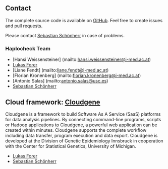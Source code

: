 
## Contact

The complete source code is available on [GitHub](https://github.com/genepi/haplocheck). Feel free to create issues and pull requests. 

Please contact [Sebastian Schönherr](mailto:sebastian.schoenherr@i-med.ac.at) in case of problems.

### Haplocheck Team

* [Hansi Weissensteiner] (mailto:hansi.weissensteiner@i-med.ac.at)
* [Lukas Forer](mailto:lukas.forer@i-med.ac.at)
* [Liane Fendt] (mailto:liane.fendt@i-med.ac.at)
* [Florian Kronenberg] (mailto:florian.kronenberg@i-med.ac.at)
* [Antonio Salas] (mailto:antonio.salas@usc.es)
* [Sebastian Schönherr](mailto:sebastian.schoenherr@i-med.ac.at)

## Cloud framework: [Cloudgene](http://www.cloudgene.io)

Cloudgene is a framework to build Software As A Service (SaaS) platforms for data analysis pipelines. By connecting command-line programs, scripts or Hadoop applications to Cloudgene, a powerful web application can be created within minutes. Cloudgene supports the complete workflow including data transfer, program execution and data export. Cloudgene is developed at the Division of Genetic Epidemiology Innsbruck in cooperation with the Center for Statistical Genetics, University of Michigan.

* [Lukas Forer](mailto:lukas.forer@i-med.ac.at)
* [Sebastian Schönherr](mailto:sebastian.schoenherr@i-med.ac.at)